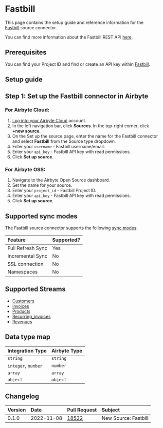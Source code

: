 # Fastbill 

This page contains the setup guide and reference information for the [Fastbill](https://www.fastbill.com/) source connector.

You can find more information about the Fastbill REST API [here](https://apidocs.fastbill.com/).

## Prerequisites

You can find your Project ID and find or create an API key within [Fastbill](https://my.fastbill.com/index.php?s=D7GCLx0WuylFq3nl4gAvRQMwS8RDyb3sCe_bEoXoU_w).

## Setup guide

## Step 1: Set up the Fastbill connector in Airbyte

### For Airbyte Cloud:

1. [Log into your Airbyte Cloud](https://cloud.airbyte.com/workspaces) account.
2. In the left navigation bar, click **Sources**. In the top-right corner, click **+new source**.
3. On the Set up the source page, enter the name for the Fastbill connector and select **Fastbill** from the Source type dropdown.
4. Enter your `username` - Fastbill username/email.
5. Enter your `api_key` - Fastbill API key with read permissions.
6. Click **Set up source**.

### For Airbyte OSS:

1. Navigate to the Airbyte Open Source dashboard.
2. Set the name for your source. 
3. Enter your `project_id` - Fastbill Project ID.
4. Enter your `api_key` - Fastbill API key with read permissions.
5. Click **Set up source**.

## Supported sync modes

The Fastbill source connector supports the following [sync modes](https://docs.airbyte.com/cloud/core-concepts#connection-sync-modes):

| Feature           | Supported? |
| :---------------- |:-----------|
| Full Refresh Sync | Yes        |
| Incremental Sync  | No         |
| SSL connection    | No         |
| Namespaces        | No         |

## Supported Streams

* [Customers](https://apidocs.fastbill.com/fastbill/de/customer.html#customer.get)
* [Invoices](https://apidocs.fastbill.com/fastbill/de/invoice.html#invoice.get)
* [Products](https://apidocs.fastbill.com/fastbill/de/recurring.html#recurring.get)
* [Recurring_invoices](https://apidocs.fastbill.com/fastbill/de/recurring.html#recurring.get)
* [Revenues](https://apidocs.fastbill.com/fastbill/de/revenue.html#revenue.get)

## Data type map

| Integration Type    | Airbyte Type |
| :------------------ | :----------- |
| `string`            | `string`     |
| `integer`, `number` | `number`     |
| `array`             | `array`      |
| `object`            | `object`     |

## Changelog

| Version | Date        | Pull Request                                             | Subject                                           |
|:--------|:------------|:---------------------------------------------------------|:--------------------------------------------------|
| 0.1.0   | 2022-11-08 | [18522](https://github.com/airbytehq/airbyte/pull/18593)   | New Source: Fastbill                                |

